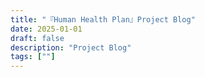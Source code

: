 ```yaml
---
title: "『Human Health Plan』Project Blog"
date: 2025-01-01
draft: false
description: "Project Blog"
tags: [""]
---
```



<p></p>